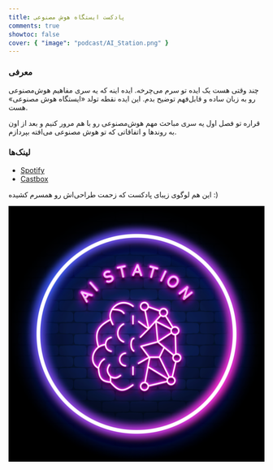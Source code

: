 ```yaml
---
title: پادکست ایستگاه هوش‌ مصنوعی
comments: true
showtoc: false
cover: { "image": "podcast/AI_Station.png" }
---
```


### معرفی

چند وقتی هست یک ایده تو سرم می‌چرخه. ایده اینه که یه سری مفاهیم هوش‌مصنوعی رو به زبان ساده و قابل‌فهم توضیح بدم. این ایده نقطه تولد «ایستگاه هوش‌ مصنوعی» هست.

قراره تو فصل اول یه سری مباحث مهم هوش‌مصنوعی رو با هم مرور کنیم و بعد از اون به روندها و اتفاقاتی که تو هوش مصنوعی می‌افته بپردازم. 
### لینک‌ها

- [Spotify](https://open.spotify.com/show/6TPjftO0GVSh6ztwqqEUxM)
- [Castbox](https://castbox.fm/ch/5618013)

این هم لوگوی زیبای پادکست که زحمت طراحی‌اش رو همسرم کشیده :) 

![Logo](AI_Station.png)
